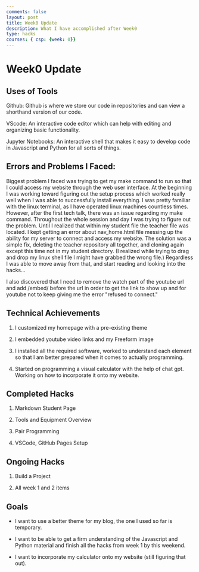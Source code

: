 ```yaml
---
comments: false
layout: post
title: Week0 Update
description: What I have accomplished after Week0
type: hacks
courses: { csp: {week: 0}}
---
```

 
# Week0 Update

## Uses of Tools

Github: Github is where we store our code in repositories and can view a shorthand version of our code.

VScode: An interactive code editor which can help with editing and organizing basic functionality.

Jupyter Notebooks: An interactive shell that makes it easy to develop code in Javascript and Python for all sorts of things. 

## Errors and Problems I Faced:

Biggest problem I faced was trying to get my make command to run so that I could access my website through the web user interface. At the beginning I was working toward figuring out the setup process which worked really well when I was able to successfully install everything. I was pretty familiar with the linux terminal, as I have operated linux machines countless times. However, after the first tech talk, there was an issue regarding my make command. Throughout the whole session and day I was trying to figure out the problem. Until I realized that within my student file the teacher file was located. I kept getting an error about nav_home.html file messing up the ability for my server to connect and access my website. The solution was a simple fix, deleting the teacher repository all together, and cloning again except this time not in my student directory. (I realized while trying to drag and drop my linux shell file I might have grabbed the wrong file.) Regardless I was able to move away from that, and start reading and looking into the hacks...

I also discovered that I need to remove the watch part of the youtube url and add 
/embed/ before the url in order to get the link to show up and for youtube not to keep giving me the error "refused to connect." 

## Technical Achievements

1. I customized my homepage with a pre-existing theme

2. I embedded youtube video links and my Freeform image

3. I installed all the required software, worked to understand each element so that I am better prepared when it comes to actually programming. 

4. Started on programming a visual calculator with the help of chat gpt. Working on how to incorporate it onto my website.

## Completed Hacks

1. Markdown Student Page

2. Tools and Equipment Overview

3. Pair Programming

4. VSCode, GitHub Pages Setup

## Ongoing Hacks

1. Build a Project

2. All week 1 and 2 items

## Goals

- I want to use a better theme for my blog, the one I used so far is temporary.

- I want to be able to get a firm understanding of the Javascript and Python material and finish all the hacks from week 1 by this weekend.

- I want to incorporate my calculator onto my website (still figuring that out). 

<html>
<head>
    <title>Rock, Paper, Scissors Game</title>
    <script>
        function getComputerChoice() {
            var choices = ['rock', 'paper', 'scissors'];
            var randomIndex = Math.floor(Math.random() * choices.length);
            return choices[randomIndex];
        }

        function determineWinner(userChoice, computerChoice) {
            if (userChoice === computerChoice) {
                return "It's a tie!";
            } else if (
                (userChoice === 'rock' && computerChoice === 'scissors') ||
                (userChoice === 'paper' && computerChoice === 'rock') ||
                (userChoice === 'scissors' && computerChoice === 'paper')
            ) {
                return "You win!";
            } else {
                return "Computer wins!";
            }
        }

        function playAgain() {
            return confirm("Do you want to play again?");
        }

        function playGame() {
            alert("Let's play Rock, Paper, Scissors!");

            while (true) {
                var userChoice = prompt("Enter your choice (rock/paper/scissors):").toLowerCase();
                while (['rock', 'paper', 'scissors'].indexOf(userChoice) === -1) {
                    userChoice = prompt("Invalid choice. Please enter rock, paper, or scissors:").toLowerCase();
                }

                var computerChoice = getComputerChoice();

                var result = determineWinner(userChoice, computerChoice);
                alert("You chose " + userChoice + ", and the computer chose " + computerChoice + ".\n" + result);

                if (!playAgain()) {
                    alert("Thanks for playing!");
                    break;
                }
            }
        }
    </script>
</head>
<body>
    <button onclick="playGame()">Play Rock, Paper, Scissors</button>
</body>
</html>
